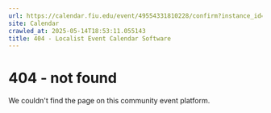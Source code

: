 ```yaml
---
url: https://calendar.fiu.edu/event/49554331810228/confirm?instance_id=49554331815351&return=https%3A%2F%2Fcalendar.fiu.edu%2Ffiu_in_dc_328
site: Calendar
crawled_at: 2025-05-14T18:53:11.055143
title: 404 - Localist Event Calendar Software
---
```


# 404 - not found
We couldn't find the page on this community event platform.
